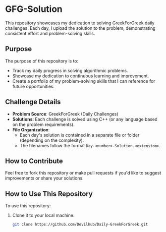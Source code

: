 # GFG-Solution

This repository showcases my dedication to solving GreekForGreek daily challenges. Each day, I upload the solution to the problem, demonstrating consistent effort and problem-solving skills.

## Purpose

The purpose of this repository is to:
- Track my daily progress in solving algorithmic problems.
- Showcase my dedication to continuous learning and improvement.
- Create a portfolio of my problem-solving skills that I can reference for future opportunities.

## Challenge Details

- **Problem Source**: GreekForGreek (Daily Challenges)
- **Solutions**: Each challenge is solved using C++ (or any language based on the problem requirements).
- **File Organization**: 
  - Each day's solution is contained in a separate file or folder (depending on the complexity).
  - The filenames follow the format `Day-<number>-Solution.<extension>`.

## How to Contribute

Feel free to fork this repository or make pull requests if you'd like to suggest improvements or share your solutions.

## How to Use This Repository

To use this repository:
1. Clone it to your local machine.
   ```bash
   git clone https://github.com/Devilhub/Daily-GreekForGreek.git
